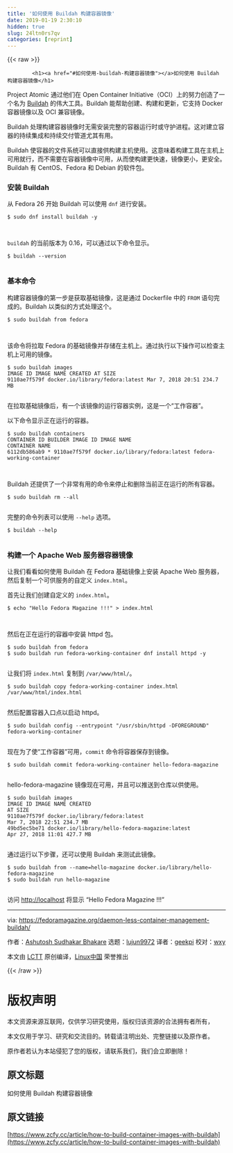 ```yaml
---
title: '如何使用 Buildah 构建容器镜像' 
date: 2019-01-19 2:30:10
hidden: true
slug: 24ltn0rs7qv
categories: [reprint]
---
```


{{< raw >}}

            <h1><a href="#如何使用-buildah-构建容器镜像"></a>如何使用 Buildah 构建容器镜像</h1>
<p>Project Atomic 通过他们在 Open Container Initiative（OCI）上的努力创造了一个名为 <a href="https://github.com/projectatomic/buildah">Buildah</a> 的伟大工具。Buildah 能帮助创建、构建和更新，它支持 Docker 容器镜像以及 OCI 兼容镜像。</p>
<p>Buildah 处理构建容器镜像时无需安装完整的容器运行时或守护进程。这对建立容器的持续集成和持续交付管道尤其有用。</p>
<p>Buildah 使容器的文件系统可以直接供构建主机使用。这意味着构建工具在主机上可用就行，而不需要在容器镜像中可用，从而使构建更快速，镜像更小，更安全。Buildah 有 CentOS、Fedora 和 Debian 的软件包。</p>
<h3><a href="#安装-buildah"></a>安装 Buildah</h3>
<p>从 Fedora 26 开始 Buildah 可以使用 <code>dnf</code> 进行安装。</p>
<pre><code class="hljs mipsasm">$ sudo dnf <span class="hljs-keyword">install </span><span class="hljs-keyword">buildah </span>-y

</code></pre><p><code>buildah</code> 的当前版本为 0.16，可以通过以下命令显示。</p>
<pre><code class="hljs shell"><span class="hljs-meta">$</span><span class="bash"> buildah --version</span>

</code></pre><h3><a href="#基本命令"></a>基本命令</h3>
<p>构建容器镜像的第一步是获取基础镜像，这是通过 Dockerfile 中的 <code>FROM</code> 语句完成的。Buildah 以类似的方式处理这个。</p>
<pre><code class="hljs shell"><span class="hljs-meta">$</span><span class="bash"> sudo buildah from fedora</span>

</code></pre><p>该命令将拉取 Fedora 的基础镜像并存储在主机上。通过执行以下操作可以检查主机上可用的镜像。</p>
<pre><code class="hljs sqf">$ sudo buildah images
<span class="hljs-built_in">IMAGE</span> ID <span class="hljs-built_in">IMAGE</span> <span class="hljs-built_in">NAME</span> CREATED AT <span class="hljs-built_in">SIZE</span>
<span class="hljs-number">9110</span>ae7f579f docker.io/library/fedora:latest Mar <span class="hljs-number">7</span>, <span class="hljs-number">2018</span> <span class="hljs-number">20</span>:<span class="hljs-number">51</span> <span class="hljs-number">234.7</span> MB

</code></pre><p>在拉取基础镜像后，有一个该镜像的运行容器实例，这是一个“工作容器”。</p>
<p>以下命令显示正在运行的容器。</p>
<pre><code class="hljs sqf">$ sudo buildah containers
CONTAINER ID BUILDER <span class="hljs-built_in">IMAGE</span> ID <span class="hljs-built_in">IMAGE</span> <span class="hljs-built_in">NAME</span>
CONTAINER <span class="hljs-built_in">NAME</span>
<span class="hljs-number">6112</span>db586ab9 * <span class="hljs-number">9110</span>ae7f579f docker.io/library/fedora:latest fedora-working-container

</code></pre><p>Buildah 还提供了一个非常有用的命令来停止和删除当前正在运行的所有容器。</p>
<pre><code class="hljs gams"><span class="hljs-symbol">$</span> sudo buildah rm --<span class="hljs-keyword">all</span>

</code></pre><p>完整的命令列表可以使用 <code>--help</code> 选项。</p>
<pre><code class="hljs shell"><span class="hljs-meta">$</span><span class="bash"> buildah --<span class="hljs-built_in">help</span></span>

</code></pre><h3><a href="#构建一个-apache-web-服务器容器镜像"></a>构建一个 Apache Web 服务器容器镜像</h3>
<p>让我们看看如何使用 Buildah 在 Fedora 基础镜像上安装 Apache Web 服务器，然后复制一个可供服务的自定义 <code>index.html</code>。</p>
<p>首先让我们创建自定义的 <code>index.html</code>。</p>
<pre><code class="hljs shell"><span class="hljs-meta">$</span><span class="bash"> <span class="hljs-built_in">echo</span> <span class="hljs-string">"Hello Fedora Magazine !!!"</span> &gt; index.html</span>

</code></pre><p>然后在正在运行的容器中安装 httpd 包。</p>
<pre><code class="hljs dockerfile">$ sudo buildah <span class="hljs-keyword">from</span> fedora
$ sudo buildah <span class="hljs-keyword">run</span><span class="bash"> fedora-working-container dnf install httpd -y
</span>
</code></pre><p>让我们将 <code>index.html</code> 复制到 <code>/var/www/html/</code>。</p>
<pre><code class="hljs oxygene">$ sudo buildah <span class="hljs-keyword">copy</span> fedora-working-container <span class="hljs-keyword">index</span>.html /<span class="hljs-keyword">var</span>/www/html/<span class="hljs-keyword">index</span>.html

</code></pre><p>然后配置容器入口点以启动 httpd。</p>
<pre><code class="hljs routeros">$ sudo buildah<span class="hljs-built_in"> config </span>--entrypoint <span class="hljs-string">"/usr/sbin/httpd -DFOREGROUND"</span> fedora-working-container

</code></pre><p>现在为了使“工作容器”可用，<code>commit</code> 命令将容器保存到镜像。</p>
<pre><code class="hljs shell"><span class="hljs-meta">$</span><span class="bash"> sudo buildah commit fedora-working-container hello-fedora-magazine</span>

</code></pre><p>hello-fedora-magazine 镜像现在可用，并且可以推送到仓库以供使用。</p>
<pre><code class="hljs groovy">$ sudo buildah images
IMAGE ID IMAGE NAME CREATED
AT SIZE
<span class="hljs-number">9110</span>ae7f579f docker.io<span class="hljs-regexp">/library/</span><span class="hljs-string">fedora:</span>latest
Mar <span class="hljs-number">7</span>, <span class="hljs-number">2018</span> <span class="hljs-number">22</span>:<span class="hljs-number">51</span> <span class="hljs-number">234.7</span> MB
<span class="hljs-number">49</span>bd5ec5be71 docker.io<span class="hljs-regexp">/library/</span>hello-fedora-<span class="hljs-string">magazine:</span>latest
Apr <span class="hljs-number">27</span>, <span class="hljs-number">2018</span> <span class="hljs-number">11</span>:<span class="hljs-number">01</span> <span class="hljs-number">427.7</span> MB

</code></pre><p>通过运行以下步骤，还可以使用 Buildah 来测试此镜像。</p>
<pre><code class="hljs routeros">$ sudo buildah <span class="hljs-keyword">from</span> <span class="hljs-attribute">--name</span>=hello-magazine docker.io/library/hello-fedora-magazine
$ sudo buildah <span class="hljs-builtin-name">run</span> hello-magazine

</code></pre><p>访问 <a href="http://localhost">http://localhost</a> 将显示 “Hello Fedora Magazine !!!”</p>
<hr>
<p>via: <a href="https://fedoramagazine.org/daemon-less-container-management-buildah/">https://fedoramagazine.org/daemon-less-container-management-buildah/</a></p>
<p>作者：<a href="https://fedoramagazine.org/author/ashutoshbhakare/">Ashutosh Sudhakar Bhakare</a> 选题：<a href="https://github.com/lujun9972">lujun9972</a> 译者：<a href="https://github.com/geekpi">geekpi</a> 校对：<a href="https://github.com/wxy">wxy</a></p>
<p>本文由 <a href="https://github.com/LCTT/TranslateProject">LCTT</a> 原创编译，<a href="https://linux.cn/">Linux中国</a> 荣誉推出</p>

          
{{< /raw >}}

# 版权声明
本文资源来源互联网，仅供学习研究使用，版权归该资源的合法拥有者所有，

本文仅用于学习、研究和交流目的。转载请注明出处、完整链接以及原作者。

原作者若认为本站侵犯了您的版权，请联系我们，我们会立即删除！

## 原文标题
如何使用 Buildah 构建容器镜像

## 原文链接
[https://www.zcfy.cc/article/how-to-build-container-images-with-buildah](https://www.zcfy.cc/article/how-to-build-container-images-with-buildah)

